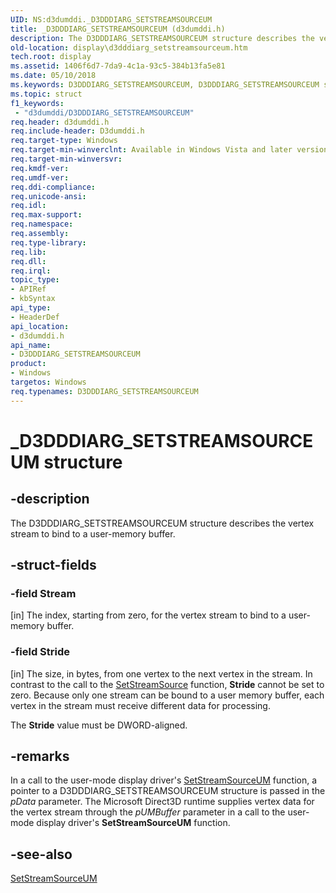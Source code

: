 ```yaml
---
UID: NS:d3dumddi._D3DDDIARG_SETSTREAMSOURCEUM
title: _D3DDDIARG_SETSTREAMSOURCEUM (d3dumddi.h)
description: The D3DDDIARG_SETSTREAMSOURCEUM structure describes the vertex stream to bind to a user-memory buffer.
old-location: display\d3dddiarg_setstreamsourceum.htm
tech.root: display
ms.assetid: 1406f6d7-7da9-4c1a-93c5-384b13fa5e81
ms.date: 05/10/2018
ms.keywords: D3DDDIARG_SETSTREAMSOURCEUM, D3DDDIARG_SETSTREAMSOURCEUM structure [Display Devices], UMDisplayDriver_param_Structs_783c5264-b293-4ddc-b269-c1cd3a66d431.xml, _D3DDDIARG_SETSTREAMSOURCEUM, d3dumddi/D3DDDIARG_SETSTREAMSOURCEUM, display.d3dddiarg_setstreamsourceum
ms.topic: struct
f1_keywords:
 - "d3dumddi/D3DDDIARG_SETSTREAMSOURCEUM"
req.header: d3dumddi.h
req.include-header: D3dumddi.h
req.target-type: Windows
req.target-min-winverclnt: Available in Windows Vista and later versions of the Windows operating systems.
req.target-min-winversvr: 
req.kmdf-ver: 
req.umdf-ver: 
req.ddi-compliance: 
req.unicode-ansi: 
req.idl: 
req.max-support: 
req.namespace: 
req.assembly: 
req.type-library: 
req.lib: 
req.dll: 
req.irql: 
topic_type:
- APIRef
- kbSyntax
api_type:
- HeaderDef
api_location:
- d3dumddi.h
api_name:
- D3DDDIARG_SETSTREAMSOURCEUM
product:
- Windows
targetos: Windows
req.typenames: D3DDDIARG_SETSTREAMSOURCEUM
---
```


# _D3DDDIARG_SETSTREAMSOURCEUM structure


## -description


The D3DDDIARG_SETSTREAMSOURCEUM structure describes the vertex stream to bind to a user-memory buffer. 


## -struct-fields




### -field Stream

[in] The index, starting from zero, for the vertex stream to bind to a user-memory buffer.


### -field Stride

[in] The size, in bytes, from one vertex to the next vertex in the stream. In contrast to the call to the <a href="https://docs.microsoft.com/windows-hardware/drivers/ddi/content/d3dumddi/nc-d3dumddi-pfnd3dddi_setstreamsource">SetStreamSource</a> function, <b>Stride</b> cannot be set to zero. Because only one stream can be bound to a user memory buffer, each vertex in the stream must receive different data for processing.

The <b>Stride</b> value must be DWORD-aligned. 


## -remarks



In a call to the user-mode display driver's <a href="https://docs.microsoft.com/windows-hardware/drivers/ddi/content/d3dumddi/nc-d3dumddi-pfnd3dddi_setstreamsourceum">SetStreamSourceUM</a> function, a pointer to a D3DDDIARG_SETSTREAMSOURCEUM structure is passed in the <i>pData</i> parameter. The Microsoft Direct3D runtime supplies vertex data for the vertex stream through the <i>pUMBuffer</i> parameter in a call to the user-mode display driver's <b>SetStreamSourceUM</b> function. 




## -see-also




<a href="https://docs.microsoft.com/windows-hardware/drivers/ddi/content/d3dumddi/nc-d3dumddi-pfnd3dddi_setstreamsourceum">SetStreamSourceUM</a>
 

 

